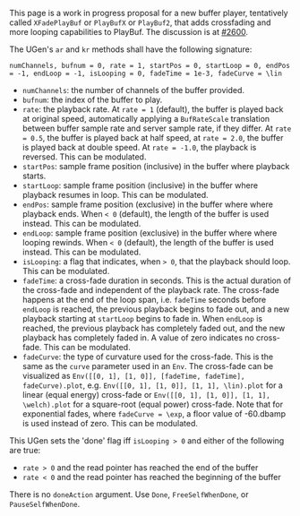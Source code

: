 This page is a work in progress proposal for a new buffer player, tentatively called `XFadePlayBuf` or `PlayBufX` or `PlayBuf2`, that adds crossfading and more looping capabilities to PlayBuf. The discussion is at [#2600](https://github.com/supercollider/supercollider/issues/2600).

The UGen's `ar` and `kr` methods shall have the following signature:

    numChannels, bufnum = 0, rate = 1, startPos = 0, startLoop = 0, endPos = -1, endLoop = -1, isLooping = 0, fadeTime = 1e-3, fadeCurve = \lin

- `numChannels`: the number of channels of the buffer provided.
- `bufnum`: the index of the buffer to play.
- `rate`: the playback rate. At `rate = 1` (default), the buffer is played back at original speed, automatically applying a `BufRateScale` translation between buffer sample rate and server sample rate, if they differ. At `rate = 0.5`, the buffer is played back at half speed, at `rate = 2.0`, the buffer is played back at double speed. At `rate = -1.0`, the playback is reversed. This can be modulated.
- `startPos`: sample frame position (inclusive) in the buffer where playback starts.
- `startLoop`: sample frame position (inclusive) in the buffer where playback resumes in loop. This can be modulated.
- `endPos`: sample frame position (exclusive) in the buffer where where playback ends. When `< 0` (default), the length of the buffer is used instead. This can be modulated.
- `endLoop`: sample frame position (exclusive) in the buffer where where looping rewinds. When `< 0` (default), the length of the buffer is used instead. This can be modulated.
- `isLooping`: a flag that indicates, when `> 0`, that the playback should loop. This can be modulated.
- `fadeTime`: a cross-fade duration in seconds. This is the actual duration of the cross-fade and independent of the playback rate. The cross-fade happens at the end of the loop span, i.e. `fadeTime` seconds before `endLoop` is reached, the previous playback begins to fade out, and a new playback starting at `startLoop` begins to fade in. When `endLoop` is reached, the previous playback has completely faded out, and the new playback has completely faded in. A value of zero indicates no cross-fade. This can be modulated. 
- `fadeCurve`: the type of curvature used for the cross-fade. This is the same as the `curve` parameter used in an `Env`. The cross-fade can be visualized as `Env([[0, 1], [1, 0]], [fadeTime, fadeTime], fadeCurve).plot`, e.g. `Env([[0, 1], [1, 0]], [1, 1], \lin).plot` for a linear (equal energy) cross-fade or `Env([[0, 1], [1, 0]], [1, 1], \welch).plot` for a square-root (equal power) cross-fade. Note that for exponential fades, where `fadeCurve = \exp`, a floor value of -60.dbamp is used instead of zero. This can be modulated.

This UGen sets the 'done' flag iff `isLooping > 0` and either of the following are true:

- `rate > 0` and the read pointer has reached the end of the buffer
- `rate < 0` and the read pointer has reached the beginning of the buffer

There is no `doneAction` argument. Use `Done`, `FreeSelfWhenDone`, or `PauseSelfWhenDone`.